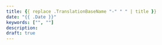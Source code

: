 ```yaml
---
title: {{ replace .TranslationBaseName "-" " " | title }}
date: "{{ .Date }}"
keywords: ["", ""]
description:
draft: true
---
```

